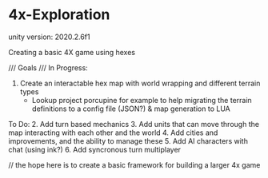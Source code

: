 # 4x-Exploration
unity version: 2020.2.6f1

Creating a basic 4X game using hexes

/// Goals ///
In Progress:
1. Create an interactable hex map with world wrapping and different terrain types
	- Lookup project porcupine for example to help migrating the terrain definitions to a config file (JSON?) & map generation to LUA

To Do:
2. Add turn based mechanics
3. Add units that can move through the map interacting with each other and the world
4. Add cities and improvements, and the ability to manage these
5. Add AI characters with chat (using ink?)
6. Add syncronous turn multiplayer

// the hope here is to create a basic framework for building a larger 4x game